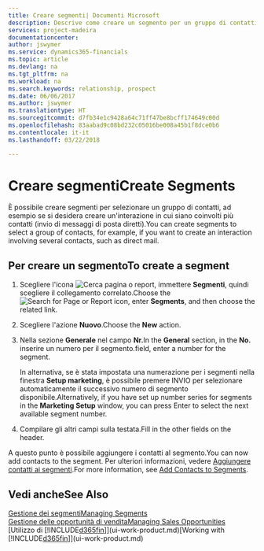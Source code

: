 ```yaml
---
title: Creare segmenti| Documenti Microsoft
description: Descrive come creare un segmento per un gruppo di contatti in Finance and Operations, Business edition, ad esempio, per rivolgersi a diversi contatti tramite messaggi di posta diretti.
services: project-madeira
documentationcenter: 
author: jswymer
ms.service: dynamics365-financials
ms.topic: article
ms.devlang: na
ms.tgt_pltfrm: na
ms.workload: na
ms.search.keywords: relationship, prospect
ms.date: 06/06/2017
ms.author: jswymer
ms.translationtype: HT
ms.sourcegitcommit: d7fb34e1c9428a64c71ff47be8bcff174649c00d
ms.openlocfilehash: 83aabad9c08bd232c05016be008a45b1f8dce0b6
ms.contentlocale: it-it
ms.lasthandoff: 03/22/2018

---
```

# <a name="create-segments"></a><span data-ttu-id="4ce61-103">Creare segmenti</span><span class="sxs-lookup"><span data-stu-id="4ce61-103">Create Segments</span></span>
<span data-ttu-id="4ce61-104">È possibile creare segmenti per selezionare un gruppo di contatti, ad esempio se si desidera creare un'interazione in cui siano coinvolti più contatti (invio di messaggi di posta diretti).</span><span class="sxs-lookup"><span data-stu-id="4ce61-104">You can create segments to select a group of contacts, for example, if you want to create an interaction involving several contacts, such as direct mail.</span></span>

## <a name="to-create-a-segment"></a><span data-ttu-id="4ce61-105">Per creare un segmento</span><span class="sxs-lookup"><span data-stu-id="4ce61-105">To create a segment</span></span>
1. <span data-ttu-id="4ce61-106">Scegliere l'icona ![Cerca pagina o report](media/ui-search/search_small.png "icona Cerca pagina o report"), immettere **Segmenti**, quindi scegliere il collegamento correlato.</span><span class="sxs-lookup"><span data-stu-id="4ce61-106">Choose the ![Search for Page or Report](media/ui-search/search_small.png "Search for Page or Report icon") icon, enter **Segments**, and then choose the related link.</span></span>
2. <span data-ttu-id="4ce61-107">Scegliere l'azione **Nuovo**.</span><span class="sxs-lookup"><span data-stu-id="4ce61-107">Choose the **New** action.</span></span>
3. <span data-ttu-id="4ce61-108">Nella sezione **Generale** nel campo **Nr.**</span><span class="sxs-lookup"><span data-stu-id="4ce61-108">In the **General** section, in the **No.**</span></span> <span data-ttu-id="4ce61-109">inserire un numero per il segmento.</span><span class="sxs-lookup"><span data-stu-id="4ce61-109">field, enter a number for the segment.</span></span>

    <span data-ttu-id="4ce61-110">In alternativa, se è stata impostata una numerazione per i segmenti nella finestra **Setup marketing**, è possibile premere INVIO per selezionare automaticamente il successivo numero di segmento disponibile.</span><span class="sxs-lookup"><span data-stu-id="4ce61-110">Alternatively, if you have set up number series for segments in the **Marketing Setup** window, you can press Enter to select the next available segment number.</span></span>
4. <span data-ttu-id="4ce61-111">Compilare gli altri campi sulla testata.</span><span class="sxs-lookup"><span data-stu-id="4ce61-111">Fill in the other fields on the header.</span></span>

<span data-ttu-id="4ce61-112">A questo punto è possibile aggiungere i contatti al segmento.</span><span class="sxs-lookup"><span data-stu-id="4ce61-112">You can now add contacts to the segment.</span></span> <span data-ttu-id="4ce61-113">Per ulteriori informazioni, vedere [Aggiungere contatti ai segmenti](marketing-add-contact-segment.md).</span><span class="sxs-lookup"><span data-stu-id="4ce61-113">For more information, see [Add Contacts to Segments](marketing-add-contact-segment.md).</span></span>

## <a name="see-also"></a><span data-ttu-id="4ce61-114">Vedi anche</span><span class="sxs-lookup"><span data-stu-id="4ce61-114">See Also</span></span>
[<span data-ttu-id="4ce61-115">Gestione dei segmenti</span><span class="sxs-lookup"><span data-stu-id="4ce61-115">Managing Segments</span></span>](marketing-segments.md)  
[<span data-ttu-id="4ce61-116">Gestione delle opportunità di vendita</span><span class="sxs-lookup"><span data-stu-id="4ce61-116">Managing Sales Opportunities</span></span>](marketing-manage-sales-opportunities.md)  
<span data-ttu-id="4ce61-117">[Utilizzo di [!INCLUDE[d365fin](includes/d365fin_md.md)]](ui-work-product.md)</span><span class="sxs-lookup"><span data-stu-id="4ce61-117">[Working with [!INCLUDE[d365fin](includes/d365fin_md.md)]](ui-work-product.md)</span></span>  

